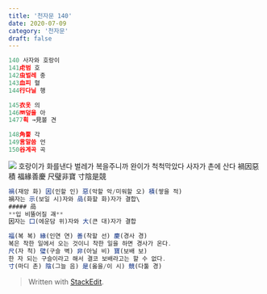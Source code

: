 ```yaml
---
title: '천자문 140'
date: 2020-07-09
category: '천자문'
draft: false
---
```

<?xml version="1.0" encoding="UTF-8"?>


```js
140 사자와 호랑이
141虍범 호
142虫벌레 충
143血피 혈
144行다닐 행

145衣옷 의
146襾덮을 아
1477획 →見볼 견

148角뿔 각
149言말씀 언
150谷계곡 곡
```
![](https://i.ibb.co/ygY0w84/2020-07-09-11-29-49.png)
호랑이가 화를낸다
벌레가 복을주니까
완이가 척척막았다
사자가 촌에 산다
禍因惡積  福緣善慶
尺璧非寶  寸陰是競
```js
禍(재앙 화) 因(인할 인) 惡(악할 악/미워할 오) 積(쌓을 적)
禍자는 示(보일 시)자와 咼(화할 화)자가 결합\
##### 咼
**입 비뚤어질 괘**
因자는 囗(에운담 위)자와 大(큰 대)자가 결합

福(복 복) 緣(인연 연) 善(착할 선) 慶(경사 경)
복은 착한 일에서 오는 것이니 착한 일을 하면 경사가 온다.
尺(자 척) 璧(구슬 벽) 非(아닐 비) 寶(보배 보)
한 자 되는 구슬이라고 해서 결코 보배라고는 할 수 없다.
寸(마디 촌) 陰(그늘 음) 是(옳을/이 시) 競(다툴 경)
```
> Written with [StackEdit](https://stackedit.io/).
<!--stackedit_data:
eyJoaXN0b3J5IjpbLTE1NTY4NjA3NTUsLTE3MTczODYzNzYsLT
IwNzE3NDIwNTAsNTk0NDk0ODQ5XX0=
-->